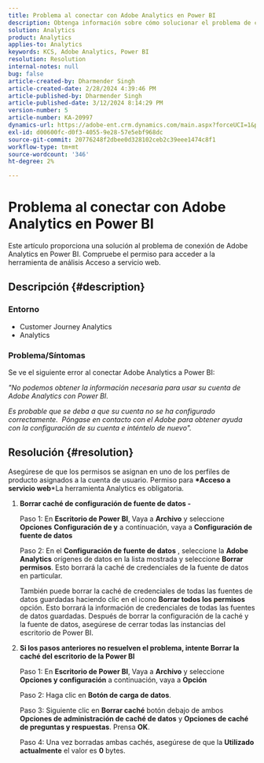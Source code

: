 ```yaml
---
title: Problema al conectar con Adobe Analytics en Power BI
description: Obtenga información sobre cómo solucionar el problema de conexión de Adobe Analytics en Power BI. Compruebe el permiso para acceder a la herramienta de análisis Acceso a servicio web.
solution: Analytics
product: Analytics
applies-to: Analytics
keywords: KCS, Adobe Analytics, Power BI
resolution: Resolution
internal-notes: null
bug: false
article-created-by: Dharmender Singh
article-created-date: 2/28/2024 4:39:46 PM
article-published-by: Dharmender Singh
article-published-date: 3/12/2024 8:14:29 PM
version-number: 5
article-number: KA-20997
dynamics-url: https://adobe-ent.crm.dynamics.com/main.aspx?forceUCI=1&pagetype=entityrecord&etn=knowledgearticle&id=d3a875f5-57d6-ee11-9079-6045bd006295
exl-id: d00600fc-d0f3-4055-9e28-57e5ebf968dc
source-git-commit: 20776248f2dbee0d328102ceb2c39eee1474c8f1
workflow-type: tm+mt
source-wordcount: '346'
ht-degree: 2%

---
```


# Problema al conectar con Adobe Analytics en Power BI


Este artículo proporciona una solución al problema de conexión de Adobe Analytics en Power BI. Compruebe el permiso para acceder a la herramienta de análisis Acceso a servicio web.

## Descripción {#description}


### <b>Entorno</b>

- Customer Journey Analytics
- Analytics




### <b>Problema/Síntomas</b>

Se ve el siguiente error al conectar Adobe Analytics a Power BI:



*&quot;No podemos obtener la información necesaria para usar su cuenta de Adobe Analytics con Power BI.*

*Es probable que se deba a que su cuenta no se ha configurado correctamente.  Póngase en contacto con el Adobe para obtener ayuda con la configuración de su cuenta e inténtelo de nuevo&quot;.*


## Resolución {#resolution}

Asegúrese de que los permisos se asignan en uno de los perfiles de producto asignados a la cuenta de usuario. Permiso para <b>*Acceso a servicio web</b>*La herramienta Analytics es obligatoria.<br>


1. <b>Borrar caché de configuración de fuente de datos - </b>

   Paso 1: En <b>Escritorio de Power BI</b>, Vaya a <b>Archivo</b> y seleccione <b>Opciones</b> <b>Configuración de y</b> a continuación, vaya a <b>Configuración de fuente de datos</b>

   Paso 2: En el <b>Configuración de fuente de datos</b> , seleccione la <b>Adobe Analytics</b> orígenes de datos en la lista mostrada y seleccione <b>Borrar permisos</b>. Esto borrará la caché de credenciales de la fuente de datos en particular.

   También puede borrar la caché de credenciales de todas las fuentes de datos guardadas haciendo clic en el icono <b>Borrar todos los permisos </b>opción. Esto borrará la información de credenciales de todas las fuentes de datos guardadas.
Después de borrar la configuración de la caché y la fuente de datos, asegúrese de cerrar todas las instancias del escritorio de Power BI.
2. <b>Si los pasos anteriores no resuelven el problema, intente Borrar la caché del escritorio de la Power BI</b>

   Paso 1: En <b>Escritorio de Power BI</b>, Vaya a <b>Archivo</b> y seleccione <b>Opciones y configuración</b> a continuación, vaya a <b>Opción</b>

   Paso 2: Haga clic en <b>Botón de carga de datos</b>.

   Paso 3: Siguiente clic en <b>Borrar caché</b> botón debajo de ambos <b>Opciones de administración de caché de datos</b> y <b>Opciones de caché de preguntas y respuestas</b>. Prensa <b>OK</b>.

   Paso 4: Una vez borradas ambas cachés, asegúrese de que la <b>Utilizado actualmente</b> el valor es <b>0</b> bytes.

